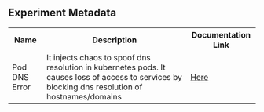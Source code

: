 ## Experiment Metadata

<table>
<tr>
<th> Name </th>
<th> Description </th>
<th> Documentation Link </th>
</tr>
<tr>
 <td> Pod DNS Error </td>
 <td> It injects chaos to spoof dns resolution in kubernetes pods. It causes loss of access to services by blocking dns resolution of hostnames/domains </td>
 <td> <a href="https://litmuschaos.github.io/litmus/experiments/categories/pods/pod-dns-error/"> Here </a> </td>
 </tr>
 </table>
